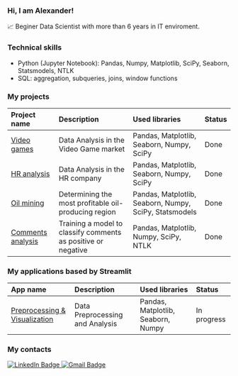 ### Hi, I am Alexander!
:chart_with_upwards_trend: Beginer Data Scientist with more than 6 years in IT enviroment.


### Technical skills
- Python (Jupyter Notebook): Pandas, Numpy, Matplotlib, SciPy, Seaborn, Statsmodels, NTLK
- SQL: aggregation, subqueries, joins, window functions 


### My projects

| Project name | Description | Used libraries | Status |
| :---------------------- | :---------------------- | :---------------------- |:---------------------- |
| [Video games](https://github.com/demokritfromabyss/DS/blob/main/1.%20Video%20games/Video_games.ipynb) | Data Analysis in the Video Game market | Pandas, Matplotlib, Seaborn, Numpy, SciPy |Done |
| [HR analysis](https://github.com/demokritfromabyss/DS/blob/main/2.%20HR%20analysis/HR%20analysis.ipynb) | Data Analysis in the HR company | Pandas, Matplotlib, Seaborn, Numpy, SciPy |Done |
| [Oil mining](https://github.com/demokritfromabyss/DS/blob/main/3.%20Oil%20mining/Oil%20mining.ipynb) |  Determining the most profitable oil-producing region | Pandas, Matplotlib, Seaborn, Numpy, SciPy, Statsmodels |Done |
| [Comments analysis](https://github.com/demokritfromabyss/DS/blob/main/4.%20Text%20analysis/Comments%20analysis.ipynb) | Training a model to classify comments as positive or negative | Pandas, Matplotlib, Numpy, SciPy, NTLK |Done |

### My applications based by Streamlit

| App name | Description | Used libraries | Status |
| :---------------------- | :---------------------- | :---------------------- |:---------------------- |
| [Preprocessing & Visualization](https://demokritfromabyss-cq556qvxbzwjmdvrpje2ev.streamlit.app/) | Data Preprocessing and Analysis | Pandas, Matplotlib, Seaborn, Numpy| In progress |


### My contacts 
<div id="badges">
  <a href="https://www.linkedin.com/in/alexander-popov-codeaap/">
    <img src="https://img.shields.io/badge/LinkedIn-lightskyblue?style=for-the-badge&logo=linkedin" alt="LinkedIn Badge"/>
  </a>
  <a href="mailto:alexcodeaap@gmail.com">
    <img src="https://img.shields.io/badge/Gmail-lightskyblue?style=for-the-badge&logo=gmail&logoColor=white" alt="Gmail Badge"/>
  </a>
</div>


<img src="https://komarev.com/ghpvc/?username=demokritfromabyss&style=flat-square&color=blue" alt=""/>

